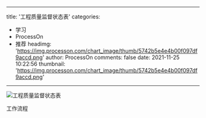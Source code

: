 
---
title: '工程质量监督状态表'
categories: 
 - 学习
 - ProcessOn
 - 推荐
headimg: 'https://img.processon.com/chart_image/thumb/5742b5e4e4b00f097df9accd.png'
author: ProcessOn
comments: false
date: 2021-11-25 10:22:56
thumbnail: 'https://img.processon.com/chart_image/thumb/5742b5e4e4b00f097df9accd.png'
---

<div>   
<img class="thumb" alt="工程质量监督状态表" src="https://img.processon.com/chart_image/thumb/5742b5e4e4b00f097df9accd.png" referrerpolicy="no-referrer">
<p>工作流程</p>  
</div>
            